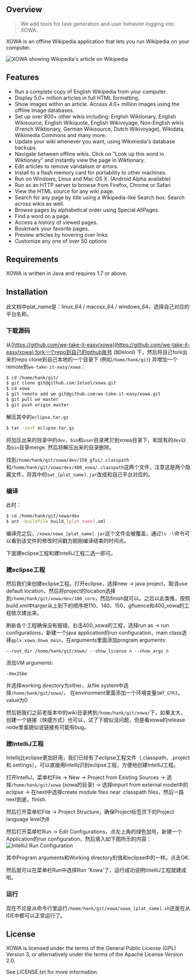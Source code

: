 ## Overview
>
> We add tools for task generation and user behavior logging into XOWA.
>

XOWA is an offline Wikipedia application that lets you run Wikipedia on your computer.

![XOWA showing Wikipedia's article on Wikipedia](resources/xowa.png)

## Features
* Run a complete copy of English Wikipedia from your computer.
* Display 5.0+ million articles in full HTML formatting.
* Show images within an article. Access 4.0+ million images using the offline image databases.
* Set up over 800+ other wikis including: English Wiktionary, English Wikisource, English Wikiquote, English Wikivoyage, Non-English wikis (French Wiktionary, German Wikisource, Dutch Wikivoyage), Wikidata, Wikimedia Commons and many more.
* Update your wiki whenever you want, using Wikimedia's database backups.
* Navigate between offline wikis. Click on "Look up this word in Wiktionary" and instantly view the page in Wiktionary.
* Edit articles to remove vandalism or errors.    
* Install to a flash memory card for portability to other machines.
* Run on Windows, Linux and Mac OS X. (Android Alpha available)
* Run as an HTTP server to browse from Firefox, Chrome or Safari
* View the HTML source for any wiki page.
* Search for any page by title using a Wikipedia-like Search box. Search across wikis as well.
* Browse pages by alphabetical order using Special:AllPages.
* Find a word on a page.
* Access a history of viewed pages.
* Bookmark your favorite pages.
* Preview articles by hovering over links
* Customize any one of over 50 options

## Requirements
XOWA is written in Java and requires 1.7 or above.

## Installation
此文档中plat_name是：linux_64 / macosx_64 / windows_64，选择自己对应的平台名称。

### 下载源码
从[https://github.com/we-take-it-easy/xowa](https://github.com/we-take-it-easy/xowa) fork一个repo到自己的github账号 (如Ielool) 下，然后将自己fork出来的repo  clone到自己本地的一个目录下 (例如`/home/hank/git`) 并增加一个remote到`we-take-it-easy/xowa`：
```bash
$ cd /home/hank/git/
$ git clone git@github.com:Ielool/xowa.git
$ cd xowa
$ git remote add we git@github.com:we-take-it-easy/xowa.git
$ git pull we master
$ git push origin master
```

解压其中的`eclipse.tar.gz`
```bash
$ tar -zxvf eclipse.tar.gz
```
将加压出来的目录中的`dev`、`bin`和`user`目录拷贝到xowa目录下，和现有的`dev`以及`bin`目录merge. 然后将解压出来的目录删除。

找到`/home/hank/git/xowa/dev/150_gfui/.classpath`和`/home/hank/git/xowa/dev/400_xowa/.classpath`这两个文件，注意这是两个隐藏文件，将其中的`swt_[plat_name].jar`改成和自己平台对应的。


### 编译
此时：
```bash
$ cd /home/hank/git/xowa/dev
$ ant -buildfile build_[plat_name].xml
``` 
编译完之后，`/xowa/xowa_[plat_name].jar`这个文件会被覆盖，通过`ls -l`命令可以看到该文件的修改时间戳为刚刚编译结束的时间点。

下面建eclipse工程和建IntelliJ工程二选一即可。

### 建eclipse工程
然后我们来创建eclipse工程。打开eclipse，选择new -> java project，取消use default location，然后将project的location选择到`/home/hank/git/xowa/dev/100_core`，然后finish就可以。之后以此类推，按照build.xml中targer从上到下的顺序把110、140、150、gfluence和400_xowa的工程依次建出来。

刷新各个工程确保没有报错，右击400_xowa的工程，选择run as -> run configurations，新建一个java application的run configuration，main class选择`gplx.xowa.Xowa_main`，在arguments里面添加program arguments: 
```
--root_dir /home/hank/git/xowa/ --show_license n --show_args n
```
添加VM arguments:
```
-Xmx256m
```
并选择working directory为other，从file system中选择`/home/hank/git/xowa/`。
在environment里面添加一个环境变量`SWT_GTK3`，value为0

然后把我们之前老版本中的wiki目录拷到`/home/hank/git/xowa/`下，如果太大，创建一个链接（快捷方式）也可以，试了下貌似没问题，但是看xowa的release node里面貌似说链接有可能有bug。

### 建IntelliJ工程
Intellij比eclipse更加好用，我们已经有了eclipse工程文件（.classpath、.project和.settings），可以直接用Intellij识别eclipse工程，方便地创建IntelliJ工程。

打开IntelliJ，菜单栏File -> New -> Project from Existing Sources -> 选择`/home/hank/git/xowa` (xowa的目录) -> 选择import from external model中的eclipse -> 在next中选择create module files near .classpath files，然后一路next到底，finish.

然后打开菜单栏File -> Project Structure，确保Project标签页下的Project language level为8

然后打开菜单栏Run -> Edit Configurations，点左上角的绿色加号，新建一个Application的run configuration，然后填入如下图所示的内容：
![IntelliJ Run Configuration](resources/intellij.png)

其中Program arguments和Working directory的值和eclipse中的一样。点击OK.

然后就可以在菜单栏Run中选择Run 'Xowa'了，运行成功说明IntelliJ工程就建成啦。

### 运行
现在不论是从命令行里运行`/home/hank/git/xowa/xowa_[plat_name].sh`还是在从IDE中都可以正常运行了。

## License
XOWA is licensed under the terms of the General Public License (GPL) Version 3,
or alternatively under the terms of the Apache License Version 2.0.

See LICENSE.txt for more information.
